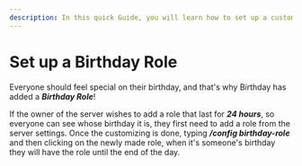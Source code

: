```yaml
---
description: In this quick Guide, you will learn how to set up a custom birthday role.
---
```


# Set up a Birthday Role

Everyone should feel special on their birthday, and that's why Birthday has added a _**Birthday Role**_!

If the owner of the server wishes to add a role that last for _**24 hours**_, so everyone can see whose birthday it is, they first need to add a role from the server settings. Once the customizing is done, typing _**/config birthday-role**_ and then clicking on the newly made role, when it's someone's birthday they will have the role until the end of the day.
